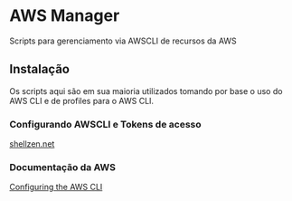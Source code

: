 # AWS Manager

Scripts para gerenciamento via AWSCLI de recursos da AWS

## Instalação

Os scripts aqui são em sua maioria utilizados tomando por base o uso do AWS CLI e de profiles para o AWS CLI.

### Configurando AWSCLI e Tokens de acesso
[shellzen.net](https://shellzen.net/aws-criacao-de-chaves-de-acesso-e-awscli/)

### Documentação da AWS
[Configuring the AWS CLI](https://docs.aws.amazon.com/cli/latest/userguide/cli-chap-configure.html)
